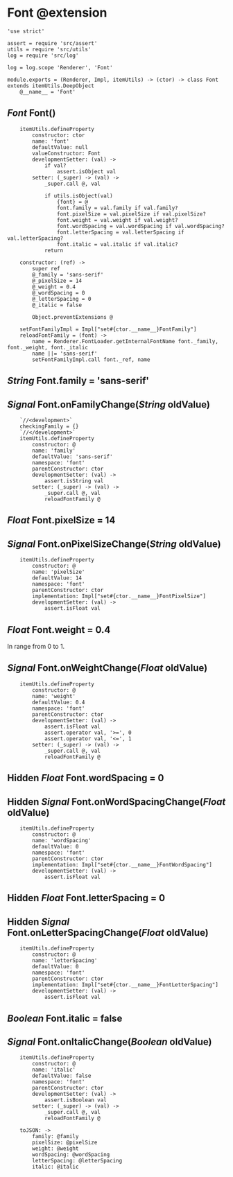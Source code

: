 Font @extension
===============

	'use strict'

	assert = require 'src/assert'
	utils = require 'src/utils'
	log = require 'src/log'

	log = log.scope 'Renderer', 'Font'

	module.exports = (Renderer, Impl, itemUtils) -> (ctor) -> class Font extends itemUtils.DeepObject
		@__name__ = 'Font'

*Font* Font()
-------------

		itemUtils.defineProperty
			constructor: ctor
			name: 'font'
			defaultValue: null
			valueConstructor: Font
			developmentSetter: (val) ->
				if val?
					assert.isObject val
			setter: (_super) -> (val) ->
				_super.call @, val

				if utils.isObject(val)
					{font} = @
					font.family = val.family if val.family?
					font.pixelSize = val.pixelSize if val.pixelSize?
					font.weight = val.weight if val.weight?
					font.wordSpacing = val.wordSpacing if val.wordSpacing?
					font.letterSpacing = val.letterSpacing if val.letterSpacing?
					font.italic = val.italic if val.italic?
				return

		constructor: (ref) ->
			super ref
			@_family = 'sans-serif'
			@_pixelSize = 14
			@_weight = 0.4
			@_wordSpacing = 0
			@_letterSpacing = 0
			@_italic = false

			Object.preventExtensions @

		setFontFamilyImpl = Impl["set#{ctor.__name__}FontFamily"]
		reloadFontFamily = (font) ->
			name = Renderer.FontLoader.getInternalFontName font._family, font._weight, font._italic
			name ||= 'sans-serif'
			setFontFamilyImpl.call font._ref, name

*String* Font.family = 'sans-serif'
-----------------------------------

## *Signal* Font.onFamilyChange(*String* oldValue)

		`//<development>`
		checkingFamily = {}
		`//</development>`
		itemUtils.defineProperty
			constructor: @
			name: 'family'
			defaultValue: 'sans-serif'
			namespace: 'font'
			parentConstructor: ctor
			developmentSetter: (val) ->
				assert.isString val
			setter: (_super) -> (val) ->
				_super.call @, val
				reloadFontFamily @

*Float* Font.pixelSize = 14
---------------------------

## *Signal* Font.onPixelSizeChange(*String* oldValue)

		itemUtils.defineProperty
			constructor: @
			name: 'pixelSize'
			defaultValue: 14
			namespace: 'font'
			parentConstructor: ctor
			implementation: Impl["set#{ctor.__name__}FontPixelSize"]
			developmentSetter: (val) ->
				assert.isFloat val

*Float* Font.weight = 0.4
-------------------------

In range from 0 to 1.

## *Signal* Font.onWeightChange(*Float* oldValue)

		itemUtils.defineProperty
			constructor: @
			name: 'weight'
			defaultValue: 0.4
			namespace: 'font'
			parentConstructor: ctor
			developmentSetter: (val) ->
				assert.isFloat val
				assert.operator val, '>=', 0
				assert.operator val, '<=', 1
			setter: (_super) -> (val) ->
				_super.call @, val
				reloadFontFamily @

Hidden *Float* Font.wordSpacing = 0
-----------------------------------

## Hidden *Signal* Font.onWordSpacingChange(*Float* oldValue)

		itemUtils.defineProperty
			constructor: @
			name: 'wordSpacing'
			defaultValue: 0
			namespace: 'font'
			parentConstructor: ctor
			implementation: Impl["set#{ctor.__name__}FontWordSpacing"]
			developmentSetter: (val) ->
				assert.isFloat val

Hidden *Float* Font.letterSpacing = 0
-------------------------------------

## Hidden *Signal* Font.onLetterSpacingChange(*Float* oldValue)

		itemUtils.defineProperty
			constructor: @
			name: 'letterSpacing'
			defaultValue: 0
			namespace: 'font'
			parentConstructor: ctor
			implementation: Impl["set#{ctor.__name__}FontLetterSpacing"]
			developmentSetter: (val) ->
				assert.isFloat val

*Boolean* Font.italic = false
-----------------------------

## *Signal* Font.onItalicChange(*Boolean* oldValue)

		itemUtils.defineProperty
			constructor: @
			name: 'italic'
			defaultValue: false
			namespace: 'font'
			parentConstructor: ctor
			developmentSetter: (val) ->
				assert.isBoolean val
			setter: (_super) -> (val) ->
				_super.call @, val
				reloadFontFamily @

		toJSON: ->
			family: @family
			pixelSize: @pixelSize
			weight: @weight
			wordSpacing: @wordSpacing
			letterSpacing: @letterSpacing
			italic: @italic
